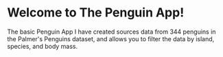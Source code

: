 # Welcome to The Penguin App!
The basic Penguin App I have created sources data from 344 penguins in the Palmer's Penguins dataset, and allows you to filter the data by island, species, and body mass. 
